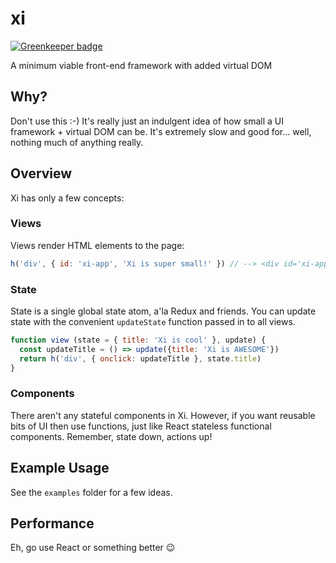 # ‎xi

[![Greenkeeper badge](https://badges.greenkeeper.io/josephluck/xi.svg)](https://greenkeeper.io/)

A minimum viable front-end framework with added virtual DOM

## Why?

Don't use this :-) It's really just an indulgent idea of how small a UI framework + virtual DOM can be. It's extremely slow and good for... well, nothing much of anything really.

## Overview

Xi has only a few concepts:

### Views

Views render HTML elements to the page:

```javascript
h('div', { id: 'xi-app', 'Xi is super small!' }) // --> <div id='xi-app'>Xi is super small</div> 
```

### State

State is a single global state atom, a'la Redux and friends. You can update state with the convenient `updateState` function passed in to all views.

```javascript
function view (state = { title: 'Xi is cool' }, update) {
  const updateTitle = () => update({title: 'Xi is AWESOME'})
  return h('div', { onclick: updateTitle }, state.title)
}
```

### Components

There aren't any stateful components in Xi. However, if you want reusable bits of UI then use functions, just like React stateless functional components. Remember, state down, actions up!

## Example Usage

See the `examples` folder for a few ideas.

## Performance

Eh, go use React or something better :wink: